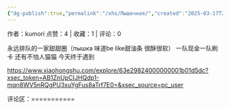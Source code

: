 ```yaml
---
{"dg-publish":true,"permalink":"/xhs/Пышечная/","created":"2025-03-17T22:37:27.061+08:00","updated":"2025-03-17T22:37:27.061+08:00"}
---
```


作者：kumori
点赞：4   |   收藏：1   |   评论：0

永远排队的一家甜甜圈（пышка 味道be like甜油条 很酥很软）
一队现金一队刷卡
还有不怕人猫猫 今天终于遇到

https://www.xiaohongshu.com/explore/63e29824000000001b01d5dc?xsec_token=AB1ZnUpCIJHQdp1-mqn8WV5nRQgPU3xuYgFus8aTrf7E0=&xsec_source=pc_user

评论区：===========

